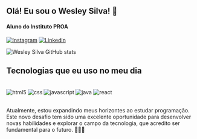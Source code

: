 ## Olá! Eu sou o Wesley Silva! 👋
#### Aluno do Instituto PROA

[![Instagram](https://img.shields.io/badge/Instagram-E4405F?style=for-the-badge&logo=instagram&logoColor=white)](https://www.instagram.com/wesley_silva32)
[![Linkedin](https://img.shields.io/badge/LinkedIn-0077B5?style=for-the-badge&logo=linkedin&logoColor=white)](https://acesse.one/linkedin-wesley-silva)


![Wesley Silva GitHub stats](https://github-readme-stats.vercel.app/api?username=Wesley-Silva-32&show_icons=true&theme=dracula)

## Tecnologias que eu uso no meu dia

<div style="display: inline_block"><br/>
    <img align="center" alt="html5" src="https://img.shields.io/badge/HTML5-E34F26?style=for-the-badge&logo=html5&logoColor=white" />
    <img align="center" alt="css" src="https://img.shields.io/badge/CSS-239120?style=for-the-badge&logo=css3&logoColor=white" />
    <img align="center" alt="javascript" src="https://img.shields.io/badge/JavaScript-F7DF1E?style=for-the-badge&logo=javascript&logoColor=black" />
    <img align="center" alt="java" src="https://img.shields.io/badge/Java-ED8B00?style=for-the-badge&logo=openjdk&logoColor=white" />
    <img align="center" alt="react" src="https://img.shields.io/badge/React-20232A?style=for-the-badge&logo=react&logoColor=61DAFB" />
</div><br>

Atualmente, estou expandindo meus horizontes ao estudar programação. Este novo desafio tem sido uma excelente oportunidade para desenvolver novas habilidades e explorar o campo da tecnologia, que acredito ser fundamental para o futuro. 🧑🏽‍💻
